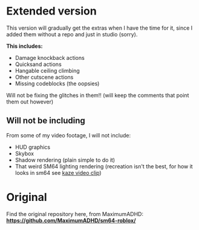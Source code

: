 # **Extended version**

This version will gradually get the extras when I have the time for it, since I added them without a repo and just in studio (sorry).

**This includes:**
 - Damage knockback actions
 - Quicksand actions
 - Hangable ceiling climbing
 - Other cutscene actions
 - Missing codeblocks (the oopsies)

Will not be fixing the glitches in them!! (will keep the comments that point them out however)

## Will not be including

From some of my video footage, I will not include:
 - HUD graphics
 - Skybox
 - Shadow rendering (plain simple to do it)
 - That weird SM64 lighting rendering (recreation isn't the best, for how it looks in sm64 see [kaze video clip](https://youtu.be/BxnaZscU6zk?t=242))

# Original

Find the original repository here, from MaximumADHD: **https://github.com/MaximumADHD/sm64-roblox/**
